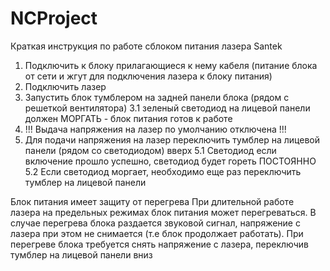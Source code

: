 # NCProject
Краткая инструкция по работе сблоком питания лазера Santek
1. Подключить к блоку прилагающиеся к нему кабеля (питание блока от сети и жгут для подключения лазера к блоку питания)
2. Подключить лазер
3. Запустить блок тумблером на задней панели блока (рядом с решеткой вентилятора)
   3.1 зеленый светодиод на лицевой панели должен МОРГАТЬ - блок питания готов к работе
4. !!! Выдача напряжения на лазер по умолчанию отключена !!!
5. Для подачи напряжения на лазер переключить тумблер на лицевой панели (рядом со светодиодом) вверх
   5.1 Светодиод если включение прошло успешно, светодиод будет гореть ПОСТОЯННО
   5.2 Если светодиод моргает, необходимо еще раз переключить тумблер на лицевой панели

Блок питания имеет защиту от перегрева
При длительной работе лазера на предельных режимах блок питания может перегреваться. В случае перегрева блока раздается звуковой сигнал, 
напряжение с лазера при этом не снимается (т.е блок продолжает работать). При перегреве блока требуется снять напряжение с лазера, переключив тумблер на лицевой панели вниз 
